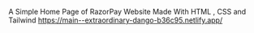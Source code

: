 A Simple Home Page of RazorPay Website Made With HTML , CSS and Tailwind
https://main--extraordinary-dango-b36c95.netlify.app/
